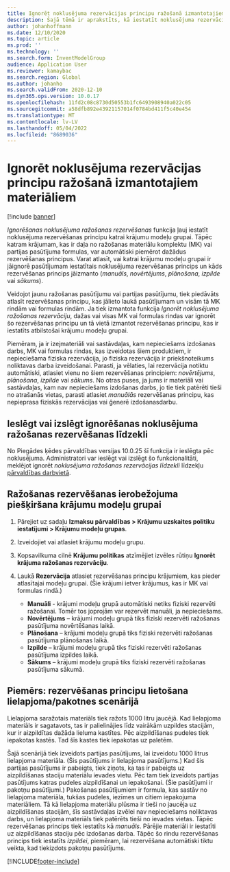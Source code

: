 ```yaml
---
title: Ignorēt noklusējuma rezervācijas principu ražošanā izmantotajiem materiāliem
description: Šajā tēmā ir aprakstīts, kā iestatīt noklusējuma rezervācijas principu katrai krājumu modeļu grupai, lai katram krājumam, kas ir daļa no ražošanas materiālu komplekta (MK) vai partijas pasūtījuma formulas, automātiski var piemērot dažādus rezervēšanas principus.
author: johanhoffmann
ms.date: 12/10/2020
ms.topic: article
ms.prod: ''
ms.technology: ''
ms.search.form: InventModelGroup
audience: Application User
ms.reviewer: kamaybac
ms.search.region: Global
ms.author: johanho
ms.search.validFrom: 2020-12-10
ms.dyn365.ops.version: 10.0.17
ms.openlocfilehash: 11fd2c08c8730d50553b1fc6493908940a022c05
ms.sourcegitcommit: a58dfb892e43921157014f0784bd411f5c40e454
ms.translationtype: MT
ms.contentlocale: lv-LV
ms.lasthandoff: 05/04/2022
ms.locfileid: "8689036"
---
```

# <a name="override-the-default-reservation-principle-for-materials-in-production"></a>Ignorēt noklusējuma rezervācijas principu ražošanā izmantotajiem materiāliem

[!include [banner](../includes/banner.md)]

*Ignorēšanas noklusējuma ražošanas rezervēšanas* funkcija ļauj iestatīt noklusējuma rezervēšanas principu katrai krājumu modeļu grupai. Tāpēc katram krājumam, kas ir daļa no ražošanas materiālu komplektu (MK) vai partijas pasūtījuma formulas, var automātiski piemērot dažādus rezervēšanas principus. Varat atlasīt, vai katrai krājumu modeļu grupai ir jāignorē pasūtījumam iestatītais noklusējuma rezervēšanas princips un kāds rezervēšanas princips jāizmanto (*manuāls*, *novērtējums*, *plānošana*, *izpilde* vai *sākums*).

Veidojot jaunu ražošanas pasūtījumu vai partijas pasūtījumu, tiek piedāvāts atlasīt rezervēšanas principu, kas jālieto laukā pasūtījumam un visām tā MK rindām vai formulas rindām. Ja tiek izmantota funkcija *Ignorēt noklusējuma ražošanas rezervāciju*, dažas vai visas MK vai formulas rindas var ignorēt šo rezervēšanas principu un tā vietā izmantot rezervēšanas principu, kas ir iestatīts atbilstošai krājumu modeļu grupai.

Piemēram, ja ir izejmateriāli vai sastāvdaļas, kam nepieciešams izdošanas darbs, MK vai formulas rindas, kas izveidotas šiem produktiem, ir nepieciešama fiziska rezervācija, jo fiziska rezervācija ir priekšnoteikums noliktavas darba izveidošanai. Parasti, ja vēlaties, lai rezervācija notiktu automātiski, atlasiet vienu no šiem rezervēšanas principiem: *novērtējums*, *plānošana*, *izpilde* vai *sākums*. No otras puses, ja jums ir materiāli vai sastāvdaļas, kam nav nepieciešams izdošanas darbs, jo tie tiek patērēti tieši no atrašanās vietas, parasti atlasiet *manuālās* rezervēšanas principu, kas nepieprasa fiziskās rezervācijas vai ģenerē izdošanasdarbu.

## <a name="turn-the-override-default-production-reservation-feature-on-or-off"></a>Ieslēgt vai izslēgt ignorēšanas noklusējuma ražošanas rezervēšanas līdzekli

No Piegādes ķēdes pārvaldības versijas 10.0.25 šī funkcija ir ieslēgta pēc noklusējuma. Administratori var ieslēgt vai izslēgt šo funkcionalitāti, meklējot ignorēt *noklusējuma ražošanas rezervācijas līdzekli* līdzekļu [pārvaldības darbvietā](../../fin-ops-core/fin-ops/get-started/feature-management/feature-management-overview.md).

## <a name="assign-a-production-reservation-policy-to-an-item-model-group"></a>Ražošanas rezervēšanas ierobežojuma piešķiršana krājumu modeļu grupai

1. Pārejiet uz sadaļu **Izmaksu pārvaldības \> Krājumu uzskaites politiku iestatījumi \> Krājumu modeļu grupas**.
1. Izveidojiet vai atlasiet krājumu modeļu grupu.
1. Kopsavilkuma cilnē **Krājumu politikas** atzīmējiet izvēles rūtiņu **Ignorēt krājuma ražošanas rezervāciju**.
1. Laukā **Rezervācija** atlasiet rezervēšanas principu krājumiem, kas pieder atlasītajai modeļu grupai. (Šie krājumi ietver krājumus, kas ir MK vai formulas rindā.)

    - **Manuāli** - krājumi modeļu grupā automātiski netiks fiziski rezervēti ražošanai. Tomēr tos joprojām var rezervēt manuāli, ja nepieciešams.
    - **Novērtējums** – krājumi modeļu grupā tiks fiziski rezervēti ražošanas pasūtījuma novērtēšanas laikā.
    - **Plānošana** – krājumi modeļu grupā tiks fiziski rezervēti ražošanas pasūtījuma plānošanas laikā.
    - **Izpilde** – krājumi modeļu grupā tiks fiziski rezervēti ražošanas pasūtījuma izpildes laikā.
    - **Sākums** – krājumi modeļu grupā tiks fiziski rezervēti ražošanas pasūtījuma sākumā.

## <a name="example-using-reservation-principles-in-a-bulkpack-scenario"></a>Piemērs: rezervēšanas principu lietošana lielapjoma/pakotnes scenārijā

Lielapjoma saražotais materiāls tiek ražots 1000 litru jaucējā. Kad lielapjoma materiāls ir sagatavots, tas ir palielinājies līdz vairākām uzpildes stacijām, kur ir aizpildītas dažāda lieluma kastītes. Pēc aizpildīšanas pudeles tiek iepakotas kastēs. Tad šīs kastes tiek iepakotas uz paletēm.

Šajā scenārijā tiek izveidots partijas pasūtījums, lai izveidotu 1000 litrus lielapjoma materiāla. (Šis pasūtījums ir lielapjoma pasūtījums.) Kad šis partijas pasūtījums ir pabeigts, tiek ziņots, ka tas ir pabeigts uz aizpildīšanas staciju materiālu ievades vietu. Pēc tam tiek izveidots partijas pasūtījums katras pudeles aizpildīšanai un iepakošanai. (Šie pasūtījumi ir pakotņu pasūtījumi.) Pakošanas pasūtījumiem ir formula, kas sastāv no lielapjoma materiāla, tukšas pudeles, iezīmes un citiem iepakojuma materiāliem. Tā kā lielapjoma materiālu plūsma ir tieši no jaucēja uz aizpildīšanas stacijām, šīs sastāvdaļas izvēlei nav nepieciešams noliktavas darbs, un lielapjoma materiāls tiek patērēts tieši no ievades vietas. Tāpēc rezervēšanas princips tiek iestatīts kā *manuāls*. Pārējie materiāli ir iestatīti uz aizpildīšanas staciju pēc izdošanas darba. Tāpēc šo rindu rezervēšanas princips tiek iestatīts *izpildei*, piemēram, lai rezervēšana automātiski tiktu veikta, kad tiekizdots pakotņu pasūtījums.


[!INCLUDE[footer-include](../../includes/footer-banner.md)]